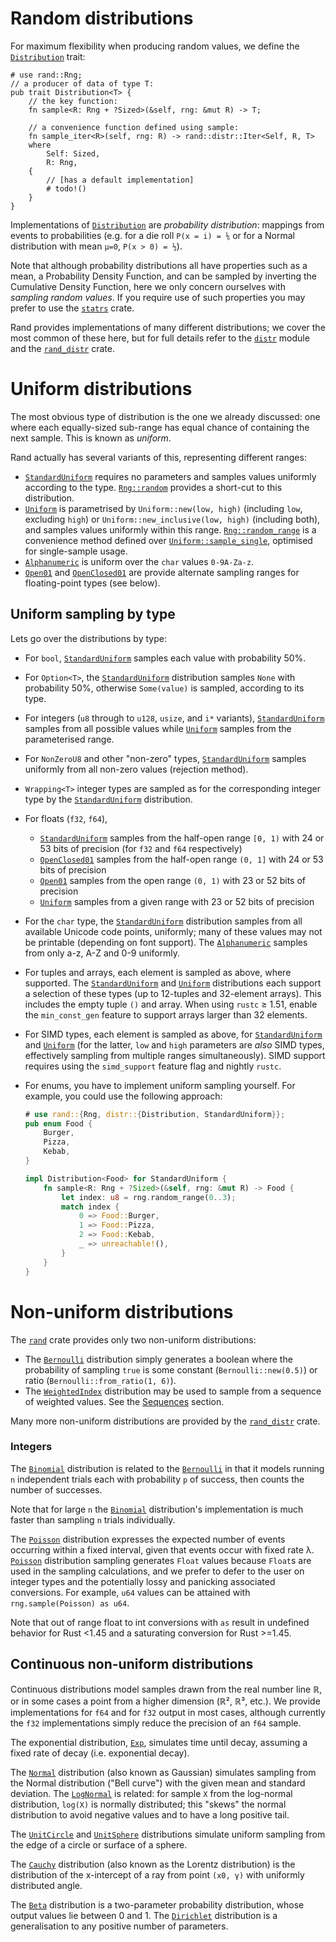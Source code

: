 # Random distributions

For maximum flexibility when producing random values, we define the
[`Distribution`] trait:

```rust,noplayground
# use rand::Rng;
// a producer of data of type T:
pub trait Distribution<T> {
    // the key function:
    fn sample<R: Rng + ?Sized>(&self, rng: &mut R) -> T;

    // a convenience function defined using sample:
    fn sample_iter<R>(self, rng: R) -> rand::distr::Iter<Self, R, T>
    where
        Self: Sized,
        R: Rng,
    {
        // [has a default implementation]
        # todo!()
    }
}
```

Implementations of [`Distribution`] are *probability distribution*: mappings
from events to probabilities (e.g. for a die roll `P(x = i) = ⅙` or for a Normal
distribution with mean `μ=0`, `P(x > 0) = ½`).

Note that although probability distributions all have properties such as a mean,
a Probability Density Function, and can be sampled by inverting the Cumulative
Density Function, here we only concern ourselves with *sampling random values*.
If you require use of such properties you may prefer to use the [`statrs`] crate.

Rand provides implementations of many different distributions; we cover the most
common of these here, but for full details refer to the [`distr`] module
and the [`rand_distr`] crate.

# Uniform distributions

The most obvious type of distribution is the one we already discussed: one
where each equally-sized sub-range has equal chance of containing the next
sample. This is known as *uniform*.

Rand actually has several variants of this, representing different ranges:

-   [`StandardUniform`] requires no parameters and samples values uniformly according
    to the type. [`Rng::random`] provides a short-cut to this distribution.
-   [`Uniform`] is parametrised by `Uniform::new(low, high)` (including `low`,
    excluding `high`) or `Uniform::new_inclusive(low, high)` (including both),
    and samples values uniformly within this range.
    [`Rng::random_range`] is a convenience method defined over
    [`Uniform::sample_single`], optimised for single-sample usage.
-   [`Alphanumeric`] is uniform over the `char` values `0-9A-Za-z`.
-   [`Open01`] and [`OpenClosed01`] are provide alternate sampling ranges for
    floating-point types (see below).

## Uniform sampling by type

Lets go over the distributions by type:

-   For `bool`, [`StandardUniform`] samples each value with probability 50%.
-   For `Option<T>`, the [`StandardUniform`] distribution samples `None` with
    probability 50%, otherwise `Some(value)` is sampled, according to its type.
-   For integers (`u8` through to `u128`, `usize`, and `i*` variants),
    [`StandardUniform`] samples from all possible values while
    [`Uniform`] samples from the parameterised range.
-   For `NonZeroU8` and other "non-zero" types, [`StandardUniform`] samples uniformly
    from all non-zero values (rejection method).
-   `Wrapping<T>` integer types are sampled as for the corresponding integer
    type by the [`StandardUniform`] distribution.
-   For floats (`f32`, `f64`),

    -   [`StandardUniform`] samples from the half-open range `[0, 1)` with 24 or 53
        bits of precision (for `f32` and `f64` respectively)
    -   [`OpenClosed01`] samples from the half-open range `(0, 1]` with 24 or
        53 bits of precision
    -   [`Open01`] samples from the open range `(0, 1)` with 23 or 52 bits of
        precision
    -   [`Uniform`] samples from a given range with 23 or 52 bits of precision
-   For the `char` type, the [`StandardUniform`] distribution samples from all
    available Unicode code points, uniformly; many of these values may not be
    printable (depending on font support). The [`Alphanumeric`] samples from
    only a-z, A-Z and 0-9 uniformly.
-   For tuples and arrays, each element is sampled as above, where supported.
    The [`StandardUniform`] and [`Uniform`] distributions each support a selection of
    these types (up to 12-tuples and 32-element arrays).
    This includes the empty tuple `()` and array.
    When using `rustc` ≥ 1.51, enable the `min_const_gen` feature to support
    arrays larger than 32 elements.
-   For SIMD types, each element is sampled as above, for [`StandardUniform`] and
    [`Uniform`] (for the latter, `low` and `high` parameters are *also* SIMD
    types, effectively sampling from multiple ranges simultaneously). SIMD
    support requires using the `simd_support` feature flag and nightly `rustc`.
-   For enums, you have to implement uniform sampling yourself. For example, you
    could use the following approach:
    ```rust
    # use rand::{Rng, distr::{Distribution, StandardUniform}};
    pub enum Food {
        Burger,
        Pizza,
        Kebab,
    }

    impl Distribution<Food> for StandardUniform {
        fn sample<R: Rng + ?Sized>(&self, rng: &mut R) -> Food {
            let index: u8 = rng.random_range(0..3);
            match index {
                0 => Food::Burger,
                1 => Food::Pizza,
                2 => Food::Kebab,
                _ => unreachable!(),
            }
        }
    }
    ```

# Non-uniform distributions

The [`rand`] crate provides only two non-uniform distributions:

-   The [`Bernoulli`] distribution simply generates a boolean where the
    probability of sampling `true` is some constant (`Bernoulli::new(0.5)`) or
    ratio (`Bernoulli::from_ratio(1, 6)`).
-   The [`WeightedIndex`] distribution may be used to sample from a sequence of
    weighted values. See the [Sequences] section.

Many more non-uniform distributions are provided by the [`rand_distr`] crate.

### Integers

The [`Binomial`] distribution is related to the [`Bernoulli`] in that it
models running `n` independent trials each with probability `p` of success,
then counts the number of successes.

Note that for large `n` the [`Binomial`] distribution's implementation is
much faster than sampling `n` trials individually.

The [`Poisson`] distribution expresses the expected number of events
occurring within a fixed interval, given that events occur with fixed rate λ.
[`Poisson`] distribution sampling generates `Float` values because `Float`s
are used in the sampling calculations, and we prefer to defer to the user on
integer types and the potentially lossy and panicking associated conversions.
For example, `u64` values can be attained with `rng.sample(Poisson) as u64`.

Note that out of range float to int conversions with `as` result in undefined
behavior for Rust <1.45 and a saturating conversion for Rust >=1.45.

## Continuous non-uniform distributions

Continuous distributions model samples drawn from the real number line ℝ, or in
some cases a point from a higher dimension (ℝ², ℝ³, etc.). We provide
implementations for `f64` and for `f32` output in most cases, although currently
the `f32` implementations simply reduce the precision of an `f64` sample.

The exponential distribution, [`Exp`], simulates time until decay, assuming a
fixed rate of decay (i.e. exponential decay).

The [`Normal`] distribution (also known as Gaussian) simulates sampling from
the Normal distribution ("Bell curve") with the given mean and standard
deviation. The [`LogNormal`] is related: for sample `X` from the log-normal
distribution, `log(X)` is normally distributed; this "skews" the normal
distribution to avoid negative values and to have a long positive tail.

The [`UnitCircle`] and [`UnitSphere`] distributions simulate uniform
sampling from the edge of a circle or surface of a sphere.

The [`Cauchy`] distribution (also known as the Lorentz distribution) is the
distribution of the x-intercept of a ray from point `(x0, γ)` with uniformly
distributed angle.

The [`Beta`] distribution is a two-parameter probability distribution, whose
output values lie between 0 and 1. The [`Dirichlet`] distribution is a
generalisation to any positive number of parameters.

[Sequences]: guide-seq.html
[`Distribution`]: https://docs.rs/rand/latest/rand/distr/trait.Distribution.html
[`distr`]: https://docs.rs/rand/latest/rand/distr/
[`rand`]: https://docs.rs/rand/
[`rand_distr`]: https://docs.rs/rand_distr/
[`Rng::random_range`]: https://docs.rs/rand/latest/rand/trait.Rng.html#method.random_range
[`random`]: https://docs.rs/rand/latest/rand/fn.random.html
[`Rng::random_bool`]: https://docs.rs/rand/latest/rand/trait.Rng.html#method.random_bool
[`Rng::random_ratio`]: https://docs.rs/rand/latest/rand/trait.Rng.html#method.random_ratio
[`Rng::random`]: https://docs.rs/rand/latest/rand/trait.Rng.html#method.random
[`Rng`]: https://docs.rs/rand/latest/rand/trait.Rng.html
[`StandardUniform`]: https://docs.rs/rand/latest/rand/distr/struct.StandardUniform.html
[`Uniform`]: https://docs.rs/rand/latest/rand/distr/struct.Uniform.html
[`Uniform::sample_single`]: https://docs.rs/rand/latest/rand/distr/struct.Uniform.html#method.sample_single
[`Alphanumeric`]: https://docs.rs/rand/latest/rand/distr/struct.Alphanumeric.html
[`Open01`]: https://docs.rs/rand/latest/rand/distr/struct.Open01.html
[`OpenClosed01`]: https://docs.rs/rand/latest/rand/distr/struct.OpenClosed01.html
[`Bernoulli`]: https://docs.rs/rand/latest/rand/distr/struct.Bernoulli.html
[`Binomial`]: https://docs.rs/rand_distr/latest/rand_distr/struct.Binomial.html
[`Exp`]: https://docs.rs/rand_distr/latest/rand_distr/struct.Exp.html
[`Normal`]: https://docs.rs/rand_distr/latest/rand_distr/struct.Normal.html
[`LogNormal`]: https://docs.rs/rand_distr/latest/rand_distr/struct.LogNormal.html
[`UnitCircle`]: https://docs.rs/rand_distr/latest/rand_distr/struct.UnitCircle.html
[`UnitSphere`]: https://docs.rs/rand_distr/latest/rand_distr/struct.UnitSphere.html
[`Cauchy`]: https://docs.rs/rand_distr/latest/rand_distr/struct.Cauchy.html
[`Poisson`]: https://docs.rs/rand_distr/latest/rand_distr/struct.Poisson.html
[`Beta`]: https://docs.rs/rand_distr/latest/rand_distr/struct.Beta.html
[`Dirichlet`]: https://docs.rs/rand_distr/latest/rand_distr/struct.Dirichlet.html
[`statrs`]: https://github.com/statrs-dev/statrs/
[`WeightedIndex`]: https://docs.rs/rand/latest/rand/distr/struct.WeightedIndex.html
